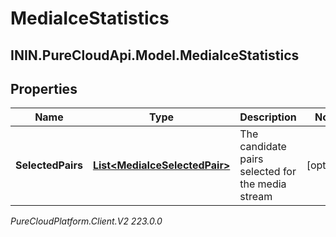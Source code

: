 # MediaIceStatistics

## ININ.PureCloudApi.Model.MediaIceStatistics

## Properties

|Name | Type | Description | Notes|
|------------ | ------------- | ------------- | -------------|
| **SelectedPairs** | [**List&lt;MediaIceSelectedPair&gt;**](MediaIceSelectedPair) | The candidate pairs selected for the media stream | [optional] |



_PureCloudPlatform.Client.V2 223.0.0_
